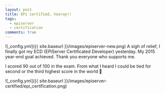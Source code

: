 ```yaml
---
layout: post
title: EPi certified, hooray!!
tags:
  - episerver
  - certification
comments: true
---
```


![_config.yml]({{ site.baseurl }}/images/episerver-new.png)
A sigh of relief, I finally got my ECD (EPiServer Certificated Developer) yesterday. My 2015 year-end goal achieved. Thank you everyone who supports me.


I scored 90 out of 100 in the exam. From what I heard I could be tied for second or the third highest score in the world 🙂


![_config.yml]({{ site.baseurl }}/images/episerver-certified/epi_certification.png)



